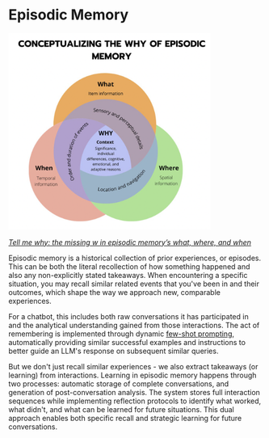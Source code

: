 # Episodic Memory

<img src="../media/episodic_memory.png" width=400>

_[Tell me why: the missing w in episodic memory’s what, where, and when](https://link.springer.com/article/10.3758/s13415-024-01234-4)_

Episodic memory is a historical collection of prior experiences, or episodes. This can be both the literal recollection of how something happened and also any non-explicitly stated takeaways. When encountering a specific situation, you may recall similar related events that you've been in and their outcomes, which shape the way we approach new, comparable experiences.

For a chatbot, this includes both raw conversations it has participated in and the analytical understanding gained from those interactions. The act of remembering is implemented through dynamic [few-shot prompting](https://www.promptingguide.ai/techniques/fewshot), automatically providing similar successful examples and instructions to better guide an LLM's response on subsequent similar queries.

But we don't just recall similar experiences - we also extract takeaways (or learning) from interactions. Learning in episodic memory happens through two processes: automatic storage of complete conversations, and generation of post-conversation analysis. The system stores full interaction sequences while implementing reflection protocols to identify what worked, what didn't, and what can be learned for future situations. This dual approach enables both specific recall and strategic learning for future conversations.
